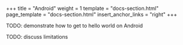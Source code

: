 +++
title = "Android"
weight = 1
template = "docs-section.html"
page_template = "docs-section.html"
insert_anchor_links = "right"
+++

TODO: demonstrate how to get to hello world on Android

TODO: discuss limitations
